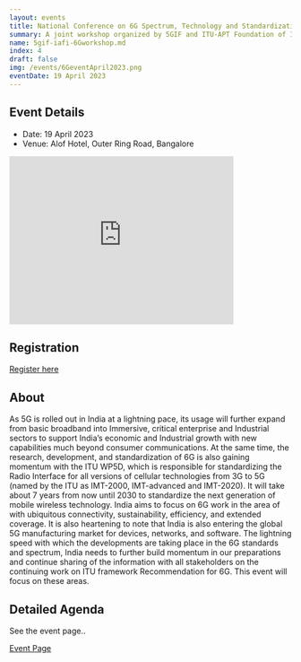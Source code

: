 ```yaml
---
layout: events
title: National Conference on 6G Spectrum, Technology and Standardization by ITU
summary: A joint workshop organized by 5GIF and ITU-APT Foundation of India on 6G
name: 5gif-iafi-6Gworkshop.md
index: 4
draft: false
img: /events/6GeventApril2023.png
eventDate: 19 April 2023
---
```

## Event Details

* Date: 19 April 2023
* Venue: Alof Hotel, Outer Ring Road, Bangalore

<iframe src="https://www.google.com/maps/embed?pb=!1m18!1m12!1m3!1d3888.541529114643!2d77.69300391473998!3d12.93716189087846!2m3!1f0!2f0!3f0!3m2!1i1024!2i768!4f13.1!3m3!1m2!1s0x3bae13b211fb6477%3A0x572a9b8c15a773b!2sAloft%20Bengaluru%20Outer%20Ring%20Road!5e0!3m2!1sen!2sch!4v1680774599018!5m2!1sen!2sch" width="400" height="300" style="border:0;" allowfullscreen="" loading="lazy" referrerpolicy="no-referrer-when-downgrade"></iframe>


## Registration

<a target="_blank" href="https://www.itu-apt.org/event/registration/1678694901" class="button ui labeled icon">
Register here <i class="icon user"> </i>
</a>


## About

As 5G is rolled out in India at a lightning pace, its usage will further expand from basic broadband into Immersive, critical enterprise and Industrial sectors to support India’s economic and Industrial growth with new capabilities much beyond consumer communications. At the same time, the research, development, and standardization of 6G is also gaining momentum with the ITU WP5D, which is responsible for standardizing the Radio Interface for all versions of cellular technologies from 3G to 5G (named by the ITU as IMT-2000, IMT-advanced and IMT-2020). It will take about 7 years from now until 2030 to standardize the next generation of mobile wireless technology. India aims to focus on 6G work in the area of with ubiquitous connectivity, sustainability, efficiency, and extended coverage. It is also heartening to note that India is also entering the global 5G manufacturing market for devices, networks, and software. The lightning speed with which the developments are taking place in the 6G standards and spectrum, India needs to further build momentum in our preparations and continue sharing of the information with all stakeholders on the continuing work on ITU framework Recommendation for 6G. This event will focus on these areas.
 
## Detailed Agenda

See the event page..

<a target="_blank" href="https://nationconferenceon6gspectrumtechnologies.itu-apt.org/index.html" class="button ui labeled icon">
Event Page <i class="icon user"> </i> </a>






